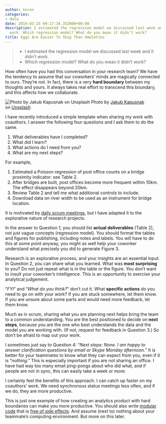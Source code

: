 ```yaml
---
author: koren
categories:
- data
date: 2019-03-25 09:17:34.352000+00:00
description: I estimated the regression model we discussed last week and it didn’t
  work. Which regression model? What do you mean it didn’t work?
title: Eggs Are Easier To Ship Than Omelettes
---
```

> - I estimated the regression model we discussed last week and it didn’t work.  
> - Which regression model? What do you mean it didn’t work?

How often have you had this conversation in your research team? We have the tendency to assume that our coworkers’ minds are magically connected to ours. They’re not. In fact, there is a very **hard boundary** between my thoughts and yours. It always takes real effort to transcend this boundary, and this affects how we collaborate.

![Photo by [Jakub Kapusnak](https://unsplash.com/@foodiesfeed?utm_source=medium&utm_medium=referral) on [Unsplash](https://unsplash.com?utm_source=medium&utm_medium=referral)](https://cdn-images-1.medium.com/max/1600/0*Z3lxEHR8vumzwAfV)
Photo by [Jakub Kapusnak](https://unsplash.com/@foodiesfeed?utm_source=medium&utm_medium=referral) on [Unsplash](https://unsplash.com?utm_source=medium&utm_medium=referral)

I have recently introduced a simple template when sharing my work with coauthors. I answer the following four questions and I ask them to do the same.

1.  What deliverables have I completed?
2.  What did I learn?
3.  What actions do I need from you?
4.  What are my next steps?

For example,

1. Estimated a Poisson regression of post office counts on a bridge proximity indicator: see Table 2.  
2. After bridges are built, post offices become more frequent within 10km. The effect disappears beyond 20km.  
3. Review Table 2 and tell me what additional controls to include.  
4. Download data on river width to be used as an instrument for bridge location.

It is motivated by [daily scrum meetings](https://en.wikipedia.org/wiki/Scrum_%28software_development%29#Daily_Scrum), but I have adapted it to the explorative nature of research projects.

In the answer to Question 1, you should list **actual deliverables** (Table 2), not just vague concepts (regression model). You should format the tables and figures for publishing, including notes and labels. You will have to do this at some point anyway, you might as well help your coworker understand what precisely you did to generate Figure 3.

Research is an explorative process, and your insights are an essential input. In Question 2, you can share what you learned. What was **most surprising** to you? Do not just repeat what is in the table or the figure. You don’t want to insult your coworker’s intelligence. This is an opportunity to exercise your analytical judgement.

“_FYI_” and “_What do you think?_” don’t cut it. What **specific actions** do you need to go on with your work? If you are stuck somewhere, let them know. If you are unsure about some parts and would need more feedback, let them know.

Much as in scrum, sharing what you are planning next helps bring the team to a common understanding. You are the best positioned to decide on **next steps**, because you are the one who best understands the data and the model you are working with. (If not, request for feedback in Question 3.) So don’t be afraid to map out your work.

I sometimes just say to Question 4: “_Next steps: None. I am happy to answer clarification questions by email or Skype Monday afternoon._” It is better for your teammates to know what they can expect from you, even if it is “_nothing_.” This is especially important if you are not sharing an office. I have had way too many email ping-pongs about who did what, and if people are not in sync, this can easily take a week or more.

I certainly feel the benefits of this approach. I can catch up faster on my coauthors’ work. We need synchronous status meetings less often, and if we do, they are more productive.

This is just one example of how creating an analytics product with hard boundaries can make you more productive. You should also write [modular code](https://dev.to/korenmiklos/the-tupperware-approach-to-coding-1g74) that is [free of side effects](https://dev.to/korenmiklos/everything-is-a-function-4171). And assume (next to) nothing about your teammate’s computing environment. But more on this later.